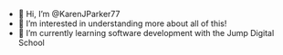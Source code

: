 - 👋 Hi, I’m @KarenJParker77
- 👀 I’m interested in understanding more about all of this!
- 🌱 I’m currently learning software development with the Jump Digital School


<!--- 💞️ I’m looking to collaborate on ...
- 📫 How to reach me ...--->

<!---
KarenJParker77/KarenJParker77 is a ✨ special ✨ repository because its `README.md` (this file) appears on your GitHub profile.
You can click the Preview link to take a look at your changes.
--->
